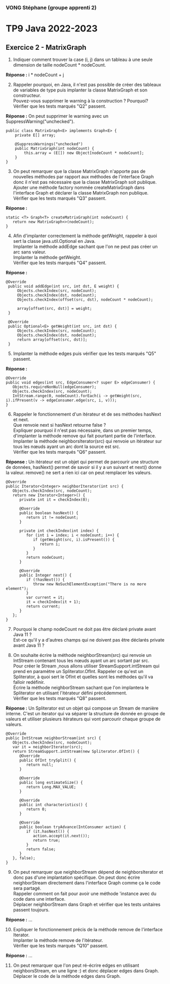 ### VONG Stéphane (groupe apprenti 2)
# TP9 Java 2022-2023
## Exercice 2 - MatrixGraph

1. Indiquer comment trouver la case (i, j) dans un tableau à une seule dimension de taille nodeCount * nodeCount.

<b>Réponse :</b>
i * nodeCount + j

2. Rappeler pourquoi, en Java, il n'est pas possible de créer des tableaux de variables de type puis implanter la classe MatrixGraph et son constructeur.
   <br>Pouvez-vous supprimer le warning à la construction ? Pourquoi?
   <br>Vérifier que les tests marqués "Q2" passent.

<b>Réponse :</b>
On peut supprimer le warning avec un SuppressWarning("unchecked").
```
public class MatrixGraph<E> implements Graph<E> {
    private E[] array;
    
    @SuppressWarnings("unchecked")
    public MatrixGraph(int nodeCount) {
        this.array = (E[]) new Object[nodeCount * nodeCount];
    }
}
```

3. On peut remarquer que la classe MatrixGraph n'apporte pas de nouvelles méthodes par rapport aux méthodes de l'interface Graph donc il n'est pas nécessaire que la classe MatrixGraph soit publique.
   <br>Ajouter une méthode factory nommée createMatrixGraph dans l'interface Graph et déclarer la classe MatrixGraph non publique.
   <br>Vérifier que les tests marqués "Q3" passent.

<b>Réponse :</b>
```
static <T> Graph<T> createMatrixGraph(int nodeCount) {
   return new MatrixGraph<>(nodeCount);
}
```

4. Afin d'implanter correctement la méthode getWeight, rappeler à quoi sert la classe java.util.Optional en Java.
   <br>Implanter la méthode addEdge sachant que l'on ne peut pas créer un arc sans valeur.
   <br>Implanter la méthode getWeight.
   <br>Vérifier que les tests marqués "Q4" passent.

<b>Réponse :</b>
```
@Override
 public void addEdge(int src, int dst, E weight) {
     Objects.checkIndex(src, nodeCount);
     Objects.checkIndex(dst, nodeCount);
     Objects.checkIndex(offset(src, dst), nodeCount * nodeCount);

     array[offset(src, dst)] = weight;
 }

 @Override
 public Optional<E> getWeight(int src, int dst) {
     Objects.checkIndex(src, nodeCount);
     Objects.checkIndex(dst, nodeCount);
     return array[offset(src, dst)];
 }
```

5. Implanter la méthode edges puis vérifier que les tests marqués "Q5" passent.

<b>Réponse :</b>
```
@Override
public void edges(int src, EdgeConsumer<? super E> edgeConsumer) {
   Objects.requireNonNull(edgeConsumer);
   Objects.checkIndex(src, nodeCount);
   IntStream.range(0, nodeCount).forEach(i -> getWeight(src, i).ifPresent(v -> edgeConsumer.edge(src, i, v)));
}
```

6. Rappeler le fonctionnement d'un itérateur et de ses méthodes hasNext et next.
   <br>Que renvoie next si hasNext retourne false ?
   <br>Expliquer pourquoi il n'est pas nécessaire, dans un premier temps, d'implanter la méthode remove qui fait pourtant partie de l'interface.
   <br>Implanter la méthode neighborsIterator(src) qui renvoie un itérateur sur tous les nœuds ayant un arc dont la source est src.
   <br>Vérifier que les tests marqués "Q6" passent.

<b>Réponse :</b>
Un itérateur est un objet qui permet de parcourir une structure de données, hasNext() permet de savoir si il y a un suivant
et next() donne la valeur. remove() ne sert a rien ici car on peut remplacer les valeurs.
```
@Override
public Iterator<Integer> neighborIterator(int src) {
   Objects.checkIndex(src, nodeCount);
   return new Iterator<Integer>() {
      private int it = checkIndex(0);
      
      @Override
      public boolean hasNext() {
         return it != nodeCount;
      }
      
      private int checkIndex(int index) {
         for (int i = index; i < nodeCount; i++) {
            if (getWeight(src, i).isPresent()) {
               return i;
            }
         }
         return nodeCount;
      }
      
      @Override
      public Integer next() {
         if (!hasNext()) {
            throw new NoSuchElementException("There is no more element");
         }
         var current = it;
         it = checkIndex(it + 1);
         return current;
      }
   };
}   
```

7. Pourquoi le champ nodeCount ne doit pas être déclaré private avant Java 11 ?
   <br>Est-ce qu'il y a d'autres champs qui ne doivent pas être déclarés private avant Java 11 ?

8. On souhaite écrire la méthode neighborStream(src) qui renvoie un IntStream contenant tous les nœuds ayant un arc sortant par src.
   <br>Pour créer le Stream ,nous allons utiliser StreamSupport.intStream qui prend en paramètre un Spliterator.OfInt. Rappeler ce qu'est un Spliterator, à quoi sert le OfInt et quelles sont les méthodes qu'il va falloir redéfinir.
   <br>Écrire la méthode neighborStream sachant que l'on implantera le Spliterator en utilisant l'itérateur défini précédemment.
   <br>Vérifier que les tests marqués "Q8" passent.

<b>Réponse :</b>
Un Spliterator est un objet qui compose un Stream de manière interne. C'est un iterator qui va séparer la structure de donnée
en groupe de valeurs et utiliser plusieurs itérateurs qui vont parcourir chaque groupe de valeurs.
```
@Override
public IntStream neighborStream(int src) {
   Objects.checkIndex(src, nodeCount);
   var it = neighborIterator(src);
   return StreamSupport.intStream(new Spliterator.OfInt() {
      @Override
      public OfInt trySplit() {
         return null;
      }
   
      @Override
      public long estimateSize() {
         return Long.MAX_VALUE;
      }
   
      @Override
      public int characteristics() {
         return 0;
      }
   
      @Override
      public boolean tryAdvance(IntConsumer action) {
         if (it.hasNext()) {
            action.accept(it.next());
            return true;
         }
         return false;
      }
   }, false);
}
```

9. On peut remarquer que neighborStream dépend de neighborsIterator et donc pas d'une implantation spécifique. On peut donc écrire neighborStream directement dans l'interface Graph comme ça le code sera partagé.
   <br>Rappeler comment on fait pour avoir une méthode 'instance avec du code dans une interface.
   <br>Déplacer neighborStream dans Graph et vérifier que les tests unitaires passent toujours.

<b>Réponse :</b>
...

10. Expliquer le fonctionnement précis de la méthode remove de l'interface Iterator.
    <br>Implanter la méthode remove de l'itérateur.
    <br>Vérifier que les tests marqués "Q10" passent.

<b>Réponse :</b>
...

11. On peut remarquer que l'on peut ré-écrire edges en utilisant neighborsStream, en une ligne :) et donc déplacer edges dans Graph.
    <br>Déplacer le code de la méthode edges dans Graph.
